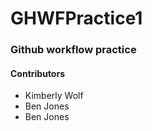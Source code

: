 # GHWFPractice1

### Github workflow practice

#### Contributors

* Kimberly Wolf
* Ben Jones
* Ben Jones
